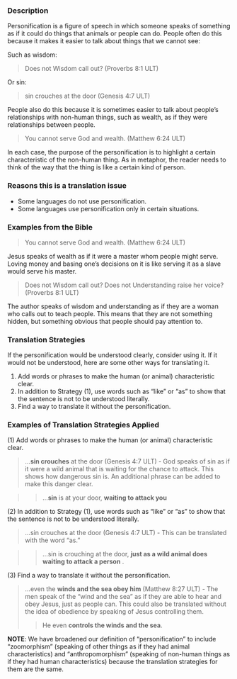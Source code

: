 

### Description

Personification is a figure of speech in which someone speaks of something as if it could do things that animals or people can do. People often do this because it makes it easier to talk about things that we cannot see:

Such as wisdom:
> Does not Wisdom call out?  (Proverbs 8:1 ULT)

Or sin:
> sin crouches at the door  (Genesis 4:7 ULT)

People also do this because it is sometimes easier to talk about people’s relationships with non-human things, such as wealth, as if they were relationships between people.

> You cannot serve God and wealth.  (Matthew 6:24 ULT)

In each case, the purpose of the personification is to highlight a certain characteristic of the non-human thing. As in metaphor, the reader needs to think of the way that the thing is like a certain kind of person. 

### Reasons this is a translation issue

* Some languages do not use personification.
* Some languages use personification only in certain situations.

### Examples from the Bible

> You cannot serve God and wealth.  (Matthew 6:24 ULT)

Jesus speaks of wealth as if it were a master whom people might serve. Loving money and basing one’s decisions on it is like serving it as a slave would serve his master.

> Does not Wisdom call out? Does not Understanding raise her voice?  (Proverbs 8:1 ULT)

The author speaks of wisdom and understanding as if they are a woman who calls out to teach people. This means that they are not something hidden, but something obvious that people should pay attention to.

### Translation Strategies

If the personification would be understood clearly, consider using it. If it would not be understood, here are some other ways for translating it.

1. Add words or phrases to make the human (or animal) characteristic clear.
1. In addition to Strategy (1), use words such as “like” or “as” to show that the sentence is not to be understood literally.
1. Find a way to translate it without the personification.

### Examples of Translation Strategies Applied

(1) Add words or phrases to make the human (or animal) characteristic clear.

> …**sin crouches** at the door (Genesis 4:7 ULT) - God speaks of sin as if it were a wild animal that is waiting for the chance to attack.  This shows how dangerous sin is. An additional phrase can be added to make this danger clear.
  
>> …**sin** is at your door, **waiting to attack you** 

(2) In addition to Strategy (1), use words such as “like” or “as” to show that the sentence is not to be understood literally.

> …sin crouches at the door (Genesis 4:7 ULT) - This can be translated with the word “as.”
  
>> …sin is crouching at the door, **just as a wild animal does waiting to attack a person** .

(3) Find a way to translate it without the personification.

> …even the **winds and the sea obey him** (Matthew 8:27 ULT) - The men speak of the “wind and the sea” as if they are able to hear and obey Jesus, just as people can. This could also be translated without the idea of obedience by speaking of Jesus controlling them.  
>> He even **controls the winds and the sea**.


**NOTE**: We have broadened our definition of “personification” to include “zoomorphism” (speaking of other things as if they had animal characteristics) and “anthropomorphism” (speaking of non-human things as if they had human characteristics) because the translation strategies for them are the same.

